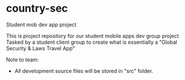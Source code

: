 # country-sec
Student mob dev app project

This is project repository for our student mobile apps dev group project
Tasked by a student client group to create what is essentially a "Global Security & Laws Travel App"

Note to team: 
- All development source files will be stored in "src" folder.

